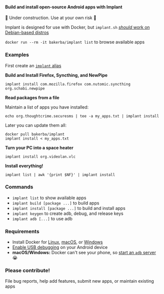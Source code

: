 #### Build and install open-source Android apps with Implant

:construction: Under construction. Use at your own risk :construction:

Implant is designed for use with Docker, but `implant.sh` [*should* work on Debian-based distros](https://github.com/abaker/implant/wiki/Use-implant-without-Docker)

`docker run --rm -it bakerba/implant list` to browse available apps

### Examples

First create an [`implant` alias](https://github.com/abaker/implant/wiki/Create-an-implant-alias)

**Build and Install Firefox, Syncthing, and NewPipe**
```
implant install com.mozilla.firefox com.nutomic.syncthing org.schabi.newpipe
```
**Read packages from a file**

Maintain a list of apps you have installed:
```
echo org.thoughtcrime.securesms | tee -a my_apps.txt | implant install
```
Later you can update them all:
```
docker pull bakerba/implant
implant install < my_apps.txt
```
**Turn your PC into a space heater**
```
implant install org.videolan.vlc
```
**Install everything!**
```
implant list | awk '{print $NF}' | implant install
```
### Commands

* `implant list` to show available apps
* `implant build [package ...]` to build apps
* `implant install [package ...]` to build and install apps
* `implant keygen` to create adb, debug, and release keys
* `implant adb [...]` to use adb

### Requirements

* Install Docker for [Linux](https://docs.docker.com/v17.12/install/#server), [macOS](https://docs.docker.com/docker-for-mac/install/), or [Windows](https://docs.docker.com/docker-for-windows/install/)
* [Enable USB debugging](https://developer.android.com/studio/debug/dev-options) on your Android device
* **macOS/Windows:** Docker can't see your phone, so [start an `adb` server](https://github.com/abaker/implant/wiki/Start-an-adb-server) :sob:

### Please contribute!

File bug reports, help add features, submit new apps, or maintain existing apps
